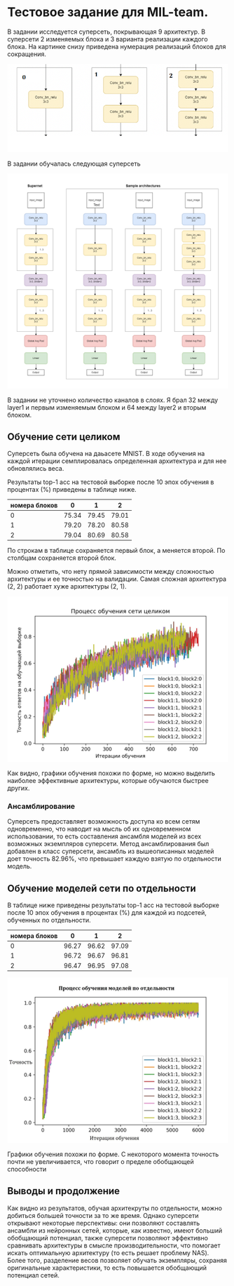 # Тестовое задание для MIL-team.

В задании исследуется суперсеть, покрывающая 9 архитектур. В суперсети 2 изменяемых блока и 3 варианта реализации каждого блока. На картинке снизу приведена нумерация реализаций блоков для сокращения.

![Нумерация блоков для различных архитектур](/images/blocks.png)

В задании обучалась следующая суперсеть

![Схема суперсети](/images/supernet.png)

В задании не уточнено количество каналов в слоях. Я брал 32 между layer1 и первым изменяемым блоком и 64 между layer2 и вторым блоком.

## Обучение сети целиком

Суперсеть была обучена на даьасете MNIST. В ходе обучения на каждой итерации семплировалась определенная архитектура и для нее обновлялись веса.

Результаты top-1 acc на тестовой выборке после 10 эпох обучения в процентах (%) приведены в таблице ниже.

| номера блоков |     0 |     1 |     2 |
|---------------|:-----:|:-----:|:-----:|
|             0 | 75.34 | 79.45 | 79.01 |
|             1 | 79.20 | 78.20 | 80.58 |
|             2 | 79.04 | 80.69 | 80.58 |

По строкам в таблице сохраняется первый блок, а меняется второй. По столбцам сохраняется второй блок.

Можно отметить, что нету прямой зависимости между сложностью архитектуры и ее точностью на валидации. Самая сложная архитектура (2, 2) работает хуже архитектуры (2, 1).

![Графики точности на тестовой выборке для разных архитектур](/images/graph_together.jpg)

Как видно, графики обучения похожи по форме, но можно выделить наиболее эффективные архитектуры, которые обучаются быстрее других.

### Ансамблирование

Суперсеть предоставляет возможность доступа ко всем сетям одновременно, что наводит на мысль об их одновременном использовании, то есть составления ансамбля моделей из всех возможных экземпляров суперсети. Метод ансамблирования был добавлен в класс суперсети, ансамбль из вышеописанных моделей доет точность 82.96%, что превышает каждую взятую по отдельности модель.

## Обучение моделей сети по отдельности

В таблице ниже приведены результаты top-1 acc на тестовой выборке после 10 эпох обучения в процентах (%) для каждой из подсетей, обученных по отдельности.

| номера блоков |     0 |     1 |     2 |
|---------------|:-----:|:-----:|:-----:|
|             0 | 96.27 | 96.62 | 97.09 |
|             1 | 96.72 | 96.67 | 96.81 |
|             2 | 96.47 | 96.95 | 97.08 |

![Графики точности на тестовой выборке для разных архитектур](/images/graph_apart.jpg)

Графики обучения похожи по форме. С некоторого момента точность почти не увеличивается, что говорит о пределе обобщающей способности

## Выводы и продолжение

Как видно из результатов, обучая архитекруты по отдельности, можно добиться большей точности за то же время. Однако суперсети открывают некоторые перспективы: они позволяют составлять ансамбли из нейронных сетей, которые, как известно, имеют больший обобщающий потенциал, также суперсети позволяют эффективно сравнивать архитектуры в смысле производительности, что помогает искать оптимальную архитектуру (то есть решает проблему NAS). Более того, разделение весов позволяет обучать экземпляры, сохраняя оригинальные характеристики, то есть повышается обобщающий потенциал сетей.


